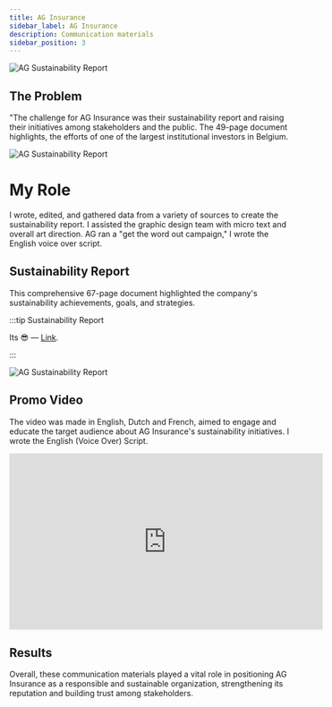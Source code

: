 ```yaml
---
title: AG Insurance
sidebar_label: AG Insurance
description: Communication materials
sidebar_position: 3
---
```



![AG Sustainability Report](/img/Ag.png)

## The Problem

"The challenge for AG Insurance was their sustainability report and raising their initiatives among stakeholders and the public. The 49-page document highlights, the efforts of one of the largest institutional investors in Belgium.

![AG Sustainability Report](/img/Ag2.png)

# My Role

I wrote, edited, and gathered data from a variety of sources to create the sustainability report. I assisted the graphic design team with micro text and overall art direction. AG ran a "get the word out campaign," I wrote the English voice over script.

## Sustainability Report

This comprehensive 67-page document highlighted the company's sustainability achievements, goals, and strategies.


:::tip Sustainability Report

Its 😎 — [Link](https://ag.be/over-ag/content/dam/transversal/aboutus/documents/en/AG%20Insurance_Sustainability%20Report_2021_EN.pdf).

:::


![AG Sustainability Report](/img/Ag1.png)

## Promo Video

The video was made in English, Dutch and French, aimed to engage and educate the target audience about AG Insurance's sustainability initiatives. I wrote the English (Voice Over) Script. 


<iframe width="560" height="315" src="https://www.youtube.com/embed/q3Q3a5fNXnk" title="YouTube video player" frameborder="0" allow="accelerometer; autoplay; clipboard-write; encrypted-media; gyroscope; picture-in-picture; web-share" allowfullscreen></iframe>

## Results

Overall, these communication materials played a vital role in positioning AG Insurance as a responsible and sustainable organization, strengthening its reputation and building trust among stakeholders.

